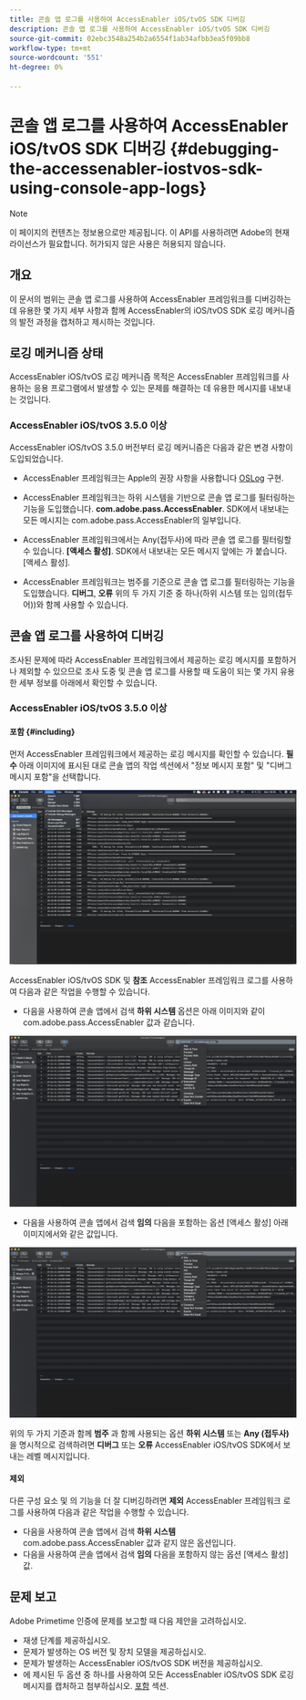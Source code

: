 ```yaml
---
title: 콘솔 앱 로그를 사용하여 AccessEnabler iOS/tvOS SDK 디버깅
description: 콘솔 앱 로그를 사용하여 AccessEnabler iOS/tvOS SDK 디버깅
source-git-commit: 02ebc3548a254b2a6554f1ab34afbb3ea5f09bb8
workflow-type: tm+mt
source-wordcount: '551'
ht-degree: 0%

---
```


# 콘솔 앱 로그를 사용하여 AccessEnabler iOS/tvOS SDK 디버깅 {#debugging-the-accessenabler-iostvos-sdk-using-console-app-logs}

>[!NOTE]
>
>이 페이지의 컨텐츠는 정보용으로만 제공됩니다. 이 API를 사용하려면 Adobe의 현재 라이선스가 필요합니다. 허가되지 않은 사용은 허용되지 않습니다.


## 개요

이 문서의 범위는 콘솔 앱 로그를 사용하여 AccessEnabler 프레임워크를 디버깅하는 데 유용한 몇 가지 세부 사항과 함께 AccessEnabler의 iOS/tvOS SDK 로깅 메커니즘의 발전 과정을 캡처하고 제시하는 것입니다.

## 로깅 메커니즘 상태

AccessEnabler iOS/tvOS 로깅 메커니즘 목적은 AccessEnabler 프레임워크를 사용하는 응용 프로그램에서 발생할 수 있는 문제를 해결하는 데 유용한 메시지를 내보내는 것입니다.

### AccessEnabler iOS/tvOS 3.5.0 이상

AccessEnabler iOS/tvOS 3.5.0 버전부터 로깅 메커니즘은 다음과 같은 변경 사항이 도입되었습니다.

* AccessEnabler 프레임워크는 Apple의 권장 사항을 사용합니다 [OSLog](https://developer.apple.com/documentation/os/oslog) 구현.

* AccessEnabler 프레임워크는 하위 시스템을 기반으로 콘솔 앱 로그를 필터링하는 기능을 도입했습니다. **com.adobe.pass.AccessEnabler**. SDK에서 내보내는 모든 메시지는 com.adobe.pass.AccessEnabler의 일부입니다.

* AccessEnabler 프레임워크에서는 Any(접두사)에 따라 콘솔 앱 로그를 필터링할 수 있습니다. **[액세스 활성]**. SDK에서 내보내는 모든 메시지 앞에는 가 붙습니다. [액세스 활성].

* AccessEnabler 프레임워크는 범주를 기준으로 콘솔 앱 로그를 필터링하는 기능을 도입했습니다. **디버그**, **오류** 위의 두 가지 기준 중 하나(하위 시스템 또는 임의(접두어))와 함께 사용할 수 있습니다.

## 콘솔 앱 로그를 사용하여 디버깅

조사된 문제에 따라 AccessEnabler 프레임워크에서 제공하는 로깅 메시지를 포함하거나 제외할 수 있으므로 조사 도중 및 콘솔 앱 로그를 사용할 때 도움이 되는 몇 가지 유용한 세부 정보를 아래에서 확인할 수 있습니다.


### AccessEnabler iOS/tvOS 3.5.0 이상

#### 포함 {#including}

먼저 AccessEnabler 프레임워크에서 제공하는 로깅 메시지를 확인할 수 있습니다. **필수** 아래 이미지에 표시된 대로 콘솔 앱의 작업 섹션에서 &quot;정보 메시지 포함&quot; 및 &quot;디버그 메시지 포함&quot;을 선택합니다.

![](assets/include-info-debug-msg.png)


AccessEnabler iOS/tvOS SDK 및 **참조** AccessEnabler 프레임워크 로그를 사용하여 다음과 같은 작업을 수행할 수 있습니다.

* 다음을 사용하여 콘솔 앱에서 검색 **하위 시스템** 옵션은 아래 이미지와 같이 com.adobe.pass.AccessEnabler 값과 같습니다.

![](assets/subsys-console-app.png)

* 다음을 사용하여 콘솔 앱에서 검색 **임의** 다음을 포함하는 옵션
  [액세스 활성] 아래 이미지에서와 같은 값입니다.

![](assets/any-optn-console-app.png)

위의 두 가지 기준과 함께 **범주** 과 함께 사용되는 옵션 **하위 시스템** 또는 **Any (접두사)** 을 명시적으로 검색하려면 **디버그** 또는 **오류** AccessEnabler iOS/tvOS SDK에서 보내는 레벨 메시지입니다.

#### 제외

다른 구성 요소 및 의 기능을 더 잘 디버깅하려면 **제외** AccessEnabler 프레임워크 로그를 사용하여 다음과 같은 작업을 수행할 수 있습니다.

* 다음을 사용하여 콘솔 앱에서 검색 **하위 시스템** com.adobe.pass.AccessEnabler 값과 같지 않은 옵션입니다.
* 다음을 사용하여 콘솔 앱에서 검색 **임의** 다음을 포함하지 않는 옵션 [액세스 활성] 값.

## 문제 보고

Adobe Primetime 인증에 문제를 보고할 때 다음 제안을 고려하십시오.

* 재생 단계를 제공하십시오.
* 문제가 발생하는 OS 버전 및 장치 모델을 제공하십시오.
* 문제가 발생하는 AccessEnabler iOS/tvOS SDK 버전을 제공하십시오.
* 에 제시된 두 옵션 중 하나를 사용하여 모든 AccessEnabler iOS/tvOS SDK 로깅 메시지를 캡처하고 첨부하십시오. [포함](#including) 섹션.

